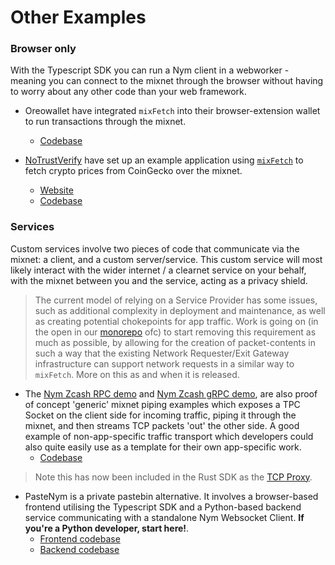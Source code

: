 # Other Examples

### Browser only
With the Typescript SDK you can run a Nym client in a webworker - meaning you can connect to the mixnet through the browser without having to worry about any other code than your web framework.

- Oreowallet have integrated `mixFetch` into their browser-extension wallet to run transactions through the mixnet.
  - [Codebase](https://github.com/oreoslabs/oreowallet-extension/tree/mixFetch)

- [NoTrustVerify](https://notrustverify.ch/) have set up an example application using [`mixFetch`](https://sdk.nymtech.net/examples/mix-fetch) to fetch crypto prices from CoinGecko over the mixnet.
  - [Website](https://notrustverify.github.io/mixfetch-examples/)
  - [Codebase](https://github.com/notrustverify/mixfetch-examples)

### Services
Custom services involve two pieces of code that communicate via the mixnet: a client, and a custom server/service. This custom service will most likely interact with the wider internet / a clearnet service on your behalf, with the mixnet between you and the service, acting as a privacy shield.

> The current model of relying on a Service Provider has some issues, such as additional complexity in deployment and maintenance, as well as creating potential chokepoints for app traffic. Work is going on (in the open in our [monorepo](https://github.com/nymtech/nym) ofc) to start removing this requirement as much as possible, by allowing for the creation of packet-contents in such a way that the existing Network Requester/Exit Gateway infrastructure can support network requests in a similar way to `mixFetch`. More on this as and when it is released.

- The [Nym Zcash RPC demo](https://github.com/nymtech/nym-zcash-rpc-demo) and [Nym Zcash gRPC demo](https://github.com/nymtech/nym-zcash-grpc-demo), are also proof of concept 'generic' mixnet piping examples which exposes a TPC Socket on the client side for incoming traffic, piping it through the mixnet, and then streams TCP packets 'out' the other side. A good example of non-app-specific traffic transport which developers could also quite easily use as a template for their own app-specific work.
    - [Codebase](https://github.com/nymtech/nym-zcash-rpc-demo)

> Note this has now been included in the Rust SDK as the [TCP Proxy](../tcpproxy).

- PasteNym is a private pastebin alternative. It involves a browser-based frontend utilising the Typescript SDK and a Python-based backend service communicating with a standalone Nym Websocket Client. **If you're a Python developer, start here!**.
  - [Frontend codebase](https://github.com/notrustverify/pastenym)
  - [Backend codebase](https://github.com/notrustverify/pastenym-frontend)
